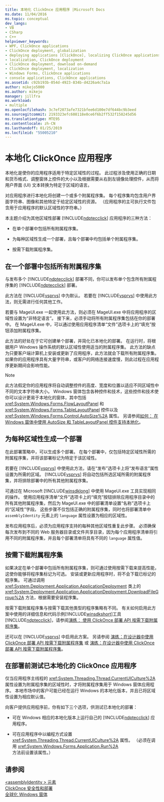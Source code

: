 ```yaml
---
title: 本地化 ClickOnce 应用程序 |Microsoft Docs
ms.date: 11/04/2016
ms.topic: conceptual
dev_langs:
- VB
- CSharp
- C++
helpviewer_keywords:
- WPF, ClickOnce applications
- ClickOnce deployment, globalization
- deploying applications [ClickOnce], localizing ClickOnce applications
- localization, ClickOnce deployment
- ClickOnce deployment, download on-demand
- ClickOnce deployment, localization
- Windows Forms, ClickOnce applications
- console applications, ClickOnce applications
ms.assetid: c92b193b-054d-4923-834b-d4226a4c7a1a
author: mikejo5000
ms.author: mikejo
manager: jillfra
ms.workload:
- multiple
ms.openlocfilehash: 3c7ef2073afe7321bfee6d100e7df644bc9b3eed
ms.sourcegitcommit: 2193323efc608118e0ce6f6b2ff532f158245d56
ms.translationtype: MTE95
ms.contentlocale: zh-CN
ms.lasthandoff: 01/25/2019
ms.locfileid: "55005210"
---
```

# <a name="localize-clickonce-applications"></a>本地化 ClickOnce 应用程序
本地化是使你的应用程序适用于特定区域性的过程。 此过程涉及使用正确的日期和货币格式、调整窗体上控件的大小以及根据需要从右到左镜像处理控件，从而将用户界面 (UI) 文本转换为特定于区域的语言。  
  
 对应用程序进行本地化将创建一个或多个附属程序集。 每个程序集均包含用户界面字符串、图像和其他特定于给定区域性的资源。 （应用程序的主可执行文件包含用于应用程序的默认区域性的字符串。）  
  
 本主题介绍为其他区域性部署 [!INCLUDE[ndptecclick](../deployment/includes/ndptecclick_md.md)] 应用程序的三种方法：  
  
-   在单个部署中包括所有附属程序集。  
  
-   为每种区域性生成一个部署，且每个部署中均包括单个附属程序集。  
  
-   按需下载附属程序集。  
  
## <a name="including-all-satellite-assemblies-in-a-deployment"></a>在一个部署中包括所有附属程序集  
 与发布多个 [!INCLUDE[ndptecclick](../deployment/includes/ndptecclick_md.md)] 部署不同，你可以发布单个包含所有附属程序集的 [!INCLUDE[ndptecclick](../deployment/includes/ndptecclick_md.md)] 部署。  
  
 此方法在 [!INCLUDE[vsprvs](../code-quality/includes/vsprvs_md.md)] 中为默认。 若要在 [!INCLUDE[vsprvs](../code-quality/includes/vsprvs_md.md)] 中使用此方法，则无需进行任何其他工作。  
  
 若要与 MageUI.exe 一起使用此方法，则必须在 MageUI.exe 中将应用程序的区域性设置为“非特定语言”。 接下来，必须手动将所有附属程序集包括在你的部署中。 在 MageUI.exe 中，可以通过使用应用程序清单“文件”选项卡上的“填充”按钮添加附属程序集。  
  
 此方法的好处在于它可创建单个部署，并简化已本地化的部署。 在运行时，将根据用户 Windows 操作系统的默认区域性使用适当的附属程序集。 此方法的缺点为只要客户端计算机上安装或更新了应用程序，此方法就会下载所有附属程序集。 如果你的应用程序具有大量字符串，或客户的网络连接速度慢，则此过程在应用程序更新期间会影响性能。  
  
> [!NOTE]
>  此方法假定你的应用程序将自动调整控件的高度、宽度和位置以适应不同区域性中不同的文本字符串大小。 Windows 窗体包含各种控件和技术，这些控件和技术使你可以设计更易于本地化的窗体，其中包括 <xref:System.Windows.Forms.FlowLayoutPanel> 和 <xref:System.Windows.Forms.TableLayoutPanel> 控件以及 <xref:System.Windows.Forms.Control.AutoSize%2A> 属性。  另请参阅[如何： 在 Windows 窗体中使用 AutoSize 和 TableLayoutPanel 控件支持本地化](/previous-versions/visualstudio/visual-studio-2010/1zkt8b33(v=vs.100))。  
  
## <a name="generate-one-deployment-for-each-culture"></a>为每种区域性生成一个部署  
 在此部署策略中，可以生成多个部署。 在每个部署中，仅包括特定区域性所需的附属程序集，并将该部署标记为特定于该区域性。  
  
 若要在 [!INCLUDE[vsprvs](../code-quality/includes/vsprvs_md.md)] 中使用此方法，请在“发布”选项卡上将“发布语言”属性设置为所需的区域。 [!INCLUDE[vsprvs](../code-quality/includes/vsprvs_md.md)] 将自动包括所选区域所需的附属程序集，并将排除部署中的所有其他附属程序集。  
  
 可通过在 Microsoft [!INCLUDE[winsdklong](../deployment/includes/winsdklong_md.md)] 中使用 MageUI.exe 工具实现相同的操作。 使用应用程序清单“文件”选项卡上的“填充”按钮排除应用程序目录中的所有其他附属程序集，然后为 MageUI.exe 中的部署清单设置“名称”选项卡上的“区域性”字段。 这些步骤不仅包括正确的附属程序集，同时也将部署清单中 `assemblyIdentity` 元素上的 `language` 属性设置为相应的区域性。  
  
 发布应用程序后，必须为应用程序支持的每种其他区域性重复此步骤。 必须确保每次发布到不同的 Web 服务器目录或文件共享目录，因为每个应用程序清单将引用不同的附属程序集，并且每个部署清单将具有不同的 `language` 属性值。  
  
## <a name="download-satellite-assemblies-on-demand"></a>按需下载附属程序集  
 如果决定在单个部署中包括所有附属程序集，则可通过使用按需下载来提高性能，这使你能够将程序集标记为可选。 安装或更新应用程序时，将不会下载已标记的程序集。 可通过调用 <xref:System.Deployment.Application.ApplicationDeployment> 类上的 <xref:System.Deployment.Application.ApplicationDeployment.DownloadFileGroup%2A> 方法，根据需要安装程序集。  
  
 按需下载附属程序集与按需下载其他类型的程序集略有不同。 有关如何启用此方案中使用的详细信息和代码示例[!INCLUDE[winsdkshort](../debugger/debug-interface-access/includes/winsdkshort_md.md)]工具[!INCLUDE[ndptecclick](../deployment/includes/ndptecclick_md.md)]，请参阅[演练： 使用 ClickOnce 部署 API 按需下载附属程序集](../deployment/walkthrough-downloading-satellite-assemblies-on-demand-with-the-clickonce-deployment-api.md)。  
  
 还可以在 [!INCLUDE[vsprvs](../code-quality/includes/vsprvs_md.md)] 中启用此方案。  另请参阅 [演练：在设计器中使用 ClickOnce 部署 API 按需下载附属程序集](/previous-versions/visualstudio/visual-studio-2012/ms366788(v=vs.110)) 或 [演练：在设计器中使用 ClickOnce 部署 API 按需下载附属程序集](/previous-versions/visualstudio/visual-studio-2013/ms366788(v=vs.120))。  
  
## <a name="testing-localized-clickonce-applications-before-deployment"></a>在部署前测试已本地化的 ClickOnce 应用程序  
 仅当应用程序主线程的 <xref:System.Threading.Thread.CurrentUICulture%2A> 属性设置为附属程序集的区域性时，才将附属程序集用于 Windows 窗体应用程序。 本地市场中的客户可能已经在运行 Windows 的本地化版本，并且已将区域性设置为相应默认值。  
  
 向客户提供应用程序前，你有如下三个选项，供测试已本地化的部署：  
  
- 可在 Windows 相应的本地化版本上运行自己的 [!INCLUDE[ndptecclick](../deployment/includes/ndptecclick_md.md)] 应用程序。  
  
- 可在应用程序中以编程方式设置 <xref:System.Threading.Thread.CurrentUICulture%2A> 属性。 （必须在调用 <xref:System.Windows.Forms.Application.Run%2A> 方法前设置该属性。）  
  
## <a name="see-also"></a>请参阅  
 [\<assemblyIdentity > 元素](../deployment/assemblyidentity-element-clickonce-deployment.md)   
 [ClickOnce 安全性和部署](../deployment/clickonce-security-and-deployment.md)   
 [全球化 Windows 窗体](/dotnet/framework/winforms/advanced/globalizing-windows-forms)